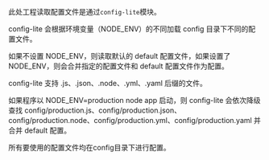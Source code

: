 此处工程读取配置文件是通过`config-lite`模块。

config-lite 会根据环境变量（NODE_ENV）的不同加载 config 目录下不同的配置文件。

如果不设置 NODE_ENV，则读取默认的 default 配置文件，如果设置了 NODE_ENV，则会合并指定的配置文件和 default 配置文件作为配置。

config-lite 支持 .js、.json、.node、.yml、.yaml 后缀的文件。

如果程序以 NODE_ENV=production node app 启动，则 config-lite 会依次降级查找 config/production.js、config/production.json、config/production.node、config/production.yml、config/production.yaml 并合并 default 配置。

所有要使用的配置文件均在config目录下进行配置。
